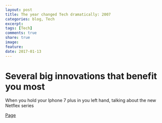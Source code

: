 ```yaml
---
layout: post
title: The year changed Tech dramatically: 2007
categories: blog, Tech
excerpt: 
tags: [Tech]
comments: true
share: true
image:
feature:
date: 2017-01-13
---
```


# Several big innovations that benefit you most

When you hold your Iphone 7 plus in you left hand, talking about the new Netflex series

[Page](https://www.thestreet.com/story/13951009/1/from-apple-s-iphone-to-netflix-streaming-why-2007-was-the-year-that-changed-everything-in-tech.html?puc=yahoo&cm_ven=YAHOO)